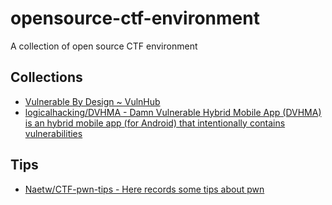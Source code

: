 # opensource-ctf-environment

A collection of open source CTF environment

## Collections

* [Vulnerable By Design ~ VulnHub](https://www.vulnhub.com/)
* [logicalhacking/DVHMA - Damn Vulnerable Hybrid Mobile App (DVHMA) is an hybrid mobile app (for Android) that intentionally contains vulnerabilities](https://github.com/logicalhacking/DVHMA)

## Tips

* [Naetw/CTF-pwn-tips - Here records some tips about pwn](https://github.com/Naetw/CTF-pwn-tips)

